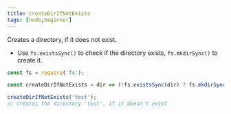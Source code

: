 ```yaml
---
title: createDirIfNotExists
tags: [node,beginner]
---
```


Creates a directory, if it does not exist.

- Use `fs.existsSync()` to check if the directory exists, `fs.mkdirSync()` to create it.

```js
const fs = require('fs');

const createDirIfNotExists = dir => (!fs.existsSync(dir) ? fs.mkdirSync(dir) : undefined);
```

```js
createDirIfNotExists('test');
// creates the directory 'test', if it doesn't exist
```
